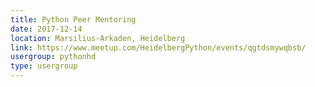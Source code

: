 ```yaml
---
title: Python Peer Mentoring
date: 2017-12-14
location: Marsilius-Arkaden, Heidelberg
link: https://www.meetup.com/HeidelbergPython/events/qgtdsmywqbsb/
usergroup: pythonhd
type: usergroup
---
```

